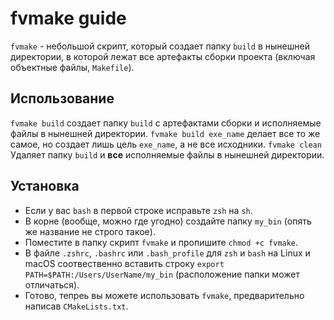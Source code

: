 # fvmake guide
`fvmake` - небольшой скрипт, который создает папку `build` в нынешней директории, в которой лежат все артефакты сборки проекта (включая объектные файлы, `Makefile`).
## Использование
`fvmake build` создает папку `build` с артефактами сборки и исполняемые файлы в нынешней директории. `fvmake build exe_name` делает все то же самое, но создает лишь цель `exe_name`, а не все исходники.
`fvmake clean` Удаляет папку `build` и **все** исполняемые файлы в нынешней директории.
## Установка
* Если у вас `bash` в первой строке исправьте `zsh` на `sh`.
* В корне (вообще, можно где угодно) создайте папку `my_bin` (опять же название не строго такое).
* Поместите в папку скрипт `fvmake` и пропишите `chmod +c fvmake`.
* В файле `.zshrc`, `.bashrc` или `.bash_profile` для `zsh` и `bash` на Linux и macOS соотвественно вставить строку `export PATH=$PATH:/Users/UserName/my_bin` (расположение папки может отличаться).
* Готово, тепреь вы можете использовать `fvmake`, предварительно написав `CMakeLists.txt`.